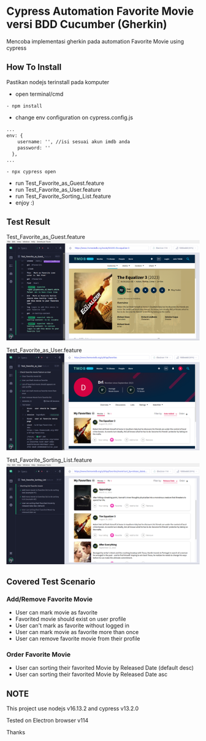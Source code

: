 
# Cypress Automation Favorite Movie versi BDD Cucumber (Gherkin)

Mencoba implementasi gherkin pada automation Favorite Movie using cypress


## How To Install

Pastikan nodejs terinstall pada komputer

- open terminal/cmd

```
- npm install
```

- change env configuration on cypress.config.js
```
...
env: {
    username: '', //isi sesuai akun imdb anda
    password: ''
  },
...
```
```
- npx cypress open
```
- run Test_Favorite_as_Guest.feature
- run Test_Favorite_as_User.feature
- run Test_Favorite_Sorting_List.feature
- enjoy :)

## Test Result

Test_Favorite_as_Guest.feature
![Test_Favorite_as_Guest.feature](./images/test_favorite_as_guest.png "test_favorite_as_guest")

Test_Favorite_as_User.feature
![Test_Favorite_as_User.feature](./images/test_favorite_as_user.png "test_favorite_as_user")

Test_Favorite_Sorting_List.feature
![Test_Favorite_Sorting_List.feature](./images/test_favorite_sorting_list.png "test_favorite_sorting_list")


## Covered Test Scenario 

### Add/Remove Favorite Movie
- User can mark movie as favorite
- Favorited movie should exist on user profile
- User can't mark as favorite without logged in
- User can mark movie as favorite more than once
- User can remove favorite movie from their profile

### Order Favorite Movie
- User can sorting their favorited Movie by Released Date (default desc)
- User can sorting their favorited Movie by Released Date asc


## NOTE
This project use nodejs v16.13.2 and cypress v13.2.0

Tested on Electron browser v114

Thanks



